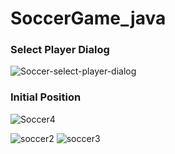 # SoccerGame_java

### Select Player Dialog
![Soccer-select-player-dialog](https://user-images.githubusercontent.com/38184193/54091861-cd942a80-438d-11e9-9776-e32762c2201c.png)

### Initial Position
![Soccer4](https://user-images.githubusercontent.com/38184193/54091831-7aba7300-438d-11e9-966d-93c1cc780e4d.png)

![soccer2](https://user-images.githubusercontent.com/38184193/53637769-b8e8c180-3c2c-11e9-8d92-ae5bbc2d571f.png)
![soccer3](https://user-images.githubusercontent.com/38184193/53637792-c8680a80-3c2c-11e9-8401-f32dfe398a7b.png)




